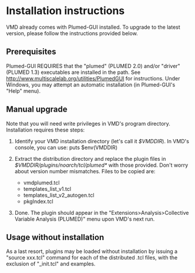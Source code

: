 Installation instructions
========================================


VMD already comes with Plumed-GUI installed. To upgrade to the latest
version, please follow the instructions provided below.


Prerequisites
----------------------------------------

Plumed-GUI REQUIRES that the "plumed" (PLUMED 2.0) and/or "driver"
(PLUMED 1.3) executables are installed in the path. See
http://www.multiscalelab.org/utilities/PlumedGUI for
instructions. Under Windows, you may attempt an automatic installation
(in Plumed-GUI's "Help" menu).



Manual upgrade
----------------------------------------

Note that you will need write privileges in VMD's program directory.
Installation requires these steps:

1. Identify your VMD installation directory (let's call it
   _$VMDDIR_). In VMD's console, you can use:
        puts $env(VMDDIR)

2. Extract the distribution directory and replace the plugin files in
   _$VMDDIR/plugins/noarch/tcl/plumed*_ with those provided. Don't worry
   about version number mismatches.  Files to be copied are:
   * vmdplumed.tcl
   * templates_list_v1.tcl
   * templates_list_v2_autogen.tcl    
   * pkgIndex.tcl

3. Done. The plugin should appear in the "Extensions>Analysis>Collective
   Variable Analysis (PLUMED)" menu upon VMD's next run.




Usage without installation
----------------------------------------

As a last resort, plugins may be loaded without installation by
issuing a "source xxx.tcl" command for each of the distributed .tcl
files, with the exclusion of "<PACKAGENAME>_init.tcl" and examples.
